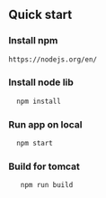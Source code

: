 ## Quick start
### Install npm
  ```html
  https://nodejs.org/en/
  ```
### Install node lib
  ```bash
    npm install
  ```
### Run app on local
  ```bash
    npm start
  ```
### Build for tomcat
 ```bash
    npm run build
 ```  